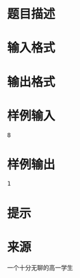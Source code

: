 

# 题目描述



# 输入格式



# 输出格式



# 样例输入


<pre>8</pre>

# 样例输出


<pre>1</pre>

# 提示



# 来源


<p>
一个十分无聊的高一学生
</p>
